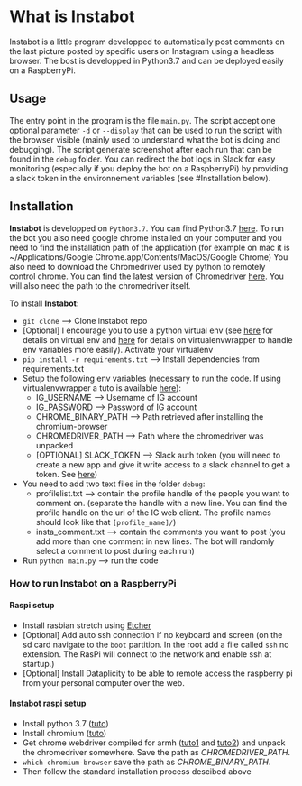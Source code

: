 # What is Instabot

Instabot is a little program developped to automatically post comments on the last picture posted by specific users on Instagram using a headless browser. The bost is developped in Python3.7 and can be deployed easily on a RaspberryPi.

## Usage

The entry point in the program is the file `main.py`.
The script accept one optional parameter `-d` or `--display` that can be used to run the script with the browser visible (mainly used to understand what the bot is doing and debugging).
The script generate screenshot after each run that can be found in the `debug` folder.
You can redirect the bot logs in Slack for easy monitoring (especially if you deploy the bot on a RaspberryPi) by providing a slack token in the environnement variables (see #Installation below).

## Installation

**Instabot** is developped on `Python3.7`. You can find Python3.7 [here](https://www.python.org/downloads/release/python-371/).
To run the bot you also need google chrome installed on your computer and you need to find the installation path of the application (for example on mac it is ~/Applications/Google Chrome.app/Contents/MacOS/Google Chrome)
You also need to download the Chromedriver used by python to remotely control chrome. You can find the latest version of Chromedriver [here](http://chromedriver.chromium.org/). You will also need the path to the chromedriver itself.

To install **Instabot**:

- `git clone` --> Clone instabot repo
- [Optional] I encourage you to use a python virtual env (see [here](https://docs.python-guide.org/dev/virtualenvs/#lower-level-virtualenv) for details on virtual env and [here](http://mkelsey.com/2013/04/30/how-i-setup-virtualenv-and-virtualenvwrapper-on-my-mac/) for details on virtualenvwrapper to handle env variables more easily). Activate your virtualenv
- `pip install -r requirements.txt` --> Install dependencies from requirements.txt
- Setup the following env variables (necessary to run the code. If using virtualenvwrapper a tuto is available [here](https://stackoverflow.com/questions/9554087/setting-an-environment-variable-in-virtualenv)):
    - IG_USERNAME --> Username of IG account
    - IG_PASSWORD --> Password of IG account
    - CHROME_BINARY_PATH --> Path retrieved after installing the chromium-browser
    - CHROMEDRIVER_PATH --> Path where the chromedriver was unpacked
    - [OPTIONAL] SLACK_TOKEN --> Slack auth token (you will need to create a new app and give it write access to a slack channel to get a token. See [here](https://api.slack.com/apps)) 
- You need to add two text files in the folder `debug`:
    - profilelist.txt --> contain the profile handle of the people you want to comment on. (separate the handle with a new line. You can find the profile handle on the url of the IG web client. The profile names should look like that `[profile_name]/`)
    - insta_comment.txt --> contain the comments you want to post (you add more than one comment in new lines. The bot will randomly select a comment to post during each run)
- Run `python main.py` --> run the code

### How to run Instabot on a RaspberryPi

#### Raspi setup

- Install rasbian stretch using [Etcher](https://www.raspberrypi.org/documentation/installation/installing-images/)
- [Optional] Add auto ssh connection if no keyboard and screen (on the sd card navigate to the `boot` partition. In the root add a file called `ssh` no extension. The RasPi will connect to the network and enable ssh at startup.)
- [Optional] Install Dataplicity to be able to remote access the raspberry pi from your personal computer over the web.

#### Instabot raspi setup

- Install python 3.7 ([tuto](http://www.ramoonus.nl/2018/06/30/installing-python-3-7-on-raspberry-pi/))
- Install chromium ([tuto](https://tutorials-raspberrypi.com/google-chrome-for-raspberry-pi/))
- Get chrome webdriver compiled for armh ([tuto1](https://www.raspberrypi.org/forums/viewtopic.php?t=194176) and [tuto2](https://www.reddit.com/r/selenium/comments/7341wt/success_how_to_run_selenium_chrome_webdriver_on/)) and unpack the chromedriver somewhere. Save the path as *CHROMEDRIVER_PATH*.
- `which chromium-browser` save the path as *CHROME_BINARY_PATH*.
- Then follow the standard installation process descibed above
